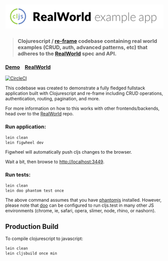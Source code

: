 # ![RealWorld Example App](resources/logo.png)

> ### Clojurescript / [re-frame](https://github.com/Day8/re-frame) codebase containing real world examples (CRUD, auth, advanced patterns, etc) that adheres to the [RealWorld](https://github.com/gothinkster/realworld-example-apps) spec and API.


### [Demo](https://polymeris.github.io/re-frame-realword-example-app-demo/)&nbsp;&nbsp;&nbsp;&nbsp;[RealWorld](https://github.com/gothinkster/realworld)

[![CircleCI](https://circleci.com/gh/polymeris/re-frame-realword-example-app.svg?style=svg)](https://circleci.com/gh/polymeris/re-frame-realword-example-app)

This codebase was created to demonstrate a fully fledged fullstack application built with 
Clojurescript and re-frame including CRUD operations, authentication, routing, pagination, and more.

For more information on how to this works with other frontends/backends, head over to the [RealWorld](https://github.com/gothinkster/realworld) repo.

### Run application:

```
lein clean
lein figwheel dev
```

Figwheel will automatically push cljs changes to the browser.

Wait a bit, then browse to [http://localhost:3449](http://localhost:3449).

### Run tests:

```
lein clean
lein doo phantom test once
```

The above command assumes that you have [phantomjs](https://www.npmjs.com/package/phantomjs) installed. However, please note that [doo](https://github.com/bensu/doo) can be configured to run cljs.test in many other JS environments (chrome, ie, safari, opera, slimer, node, rhino, or nashorn).

## Production Build


To compile clojurescript to javascript:

```
lein clean
lein cljsbuild once min
```
